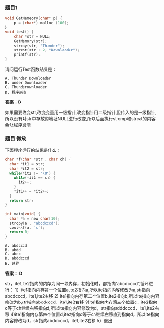 ### 题目1
``` C
void GetMemeory(char* p) {
    p = (char*) malloc (100);
｝
void test() {
    char *str = NULL;
    GetMemory(str);
    strcpy(str, "Thunder");
    strcat(str + 2, "Downloader");
    printf(str);
}
```

请问运行Test函数结果是：
```
A. Thunder Downloader
B. under Downloader
C. Thunderownloader
D. 程序崩溃
```

**答案：D**

如果需要改变str,改变变量用一级指针,改变指针用二级指针,但传入的是一级指针,所以没有对str中存放的地址NULL进行改变,所以后面执行strcmp和strcat的内容会让程序崩溃


### 题目 微软
下面程序运行的结果是什么：
``` C
char *f(char *str , char ch) {
  char *it1 = str;
  char *it2 = str;
  while(*it2 != '\0') {
    while(*it2 == ch) {
      it2++;
    }
    *it1++ = *it2++;
  }
  return str;
}

int main(void) {
  char *a = new char[10];
  strcpy(a , "abcdcccd");
  cout<<f(a, 'c');
  return 0;
}
```
```
A. abdcccd
B. abdd
C. abcc
D. abddcccd
E. 越界
```
**答案： D**

str，ite1,ite2指向的内存为同一块内存，初始化时，都指向“abcdcccd”,循环进行：
1）ite1指向内存第一个位置a,ite2指向a,所以ite指向内容修改为a,str指向abcdcccd，ite1,ite2右移
2) ite1指向内存第二个位置b,ite2指向b,所以ite指向内容修改为b,str指向abcdcccd，ite1,ite2右移
3)ite1指向内存第三个位置c，ite2指向c等于ch继续右移指向d,所以ite指向内容修改为d，str指向adddcccd，ite1,ite2右移
4)ite1指向内存第四个位置d,ite2指向c等于ch继续右移直到指向d，所以ite指向内容修改为d，str指向abddcccd，ite1,ite2右移
5）退出
